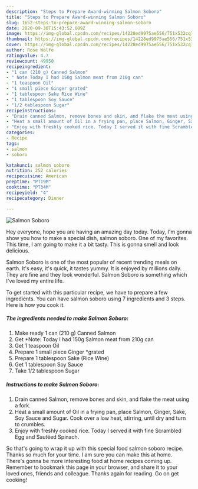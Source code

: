 ```yaml
---
description: "Steps to Prepare Award-winning Salmon Soboro"
title: "Steps to Prepare Award-winning Salmon Soboro"
slug: 1652-steps-to-prepare-award-winning-salmon-soboro
date: 2020-09-30T15:43:52.009Z
image: https://img-global.cpcdn.com/recipes/14228ed9975ae556/751x532cq70/salmon-soboro-recipe-main-photo.jpg
thumbnail: https://img-global.cpcdn.com/recipes/14228ed9975ae556/751x532cq70/salmon-soboro-recipe-main-photo.jpg
cover: https://img-global.cpcdn.com/recipes/14228ed9975ae556/751x532cq70/salmon-soboro-recipe-main-photo.jpg
author: Rose Wolfe
ratingvalue: 4.7
reviewcount: 49950
recipeingredient:
- "1 can (210 g) Canned Salmon"
- " Note Today I had 150g Salmon meat from 210g can"
- "1 teaspoon Oil"
- "1 small piece Ginger grated"
- "1 tablespoon Sake Rice Wine"
- "1 tablespoon Soy Sauce"
- "1/2 tablespoon Sugar"
recipeinstructions:
- "Drain canned Salmon, remove bones and skin, and flake the meat using a fork."
- "Heat a small amount of Oil in a frying pan, place Salmon, Ginger, Sake, Soy Sauce and Sugar. Cook over a low heat, stirring, until dry and turn to crumbles."
- "Enjoy with freshly cooked rice. Today I served it with fine Scrambled Egg and Sautéed Spinach."
categories:
- Recipe
tags:
- salmon
- soboro

katakunci: salmon soboro 
nutrition: 252 calories
recipecuisine: American
preptime: "PT19M"
cooktime: "PT34M"
recipeyield: "4"
recipecategory: Dinner

---
```



![Salmon Soboro](https://img-global.cpcdn.com/recipes/14228ed9975ae556/751x532cq70/salmon-soboro-recipe-main-photo.jpg)

Hey everyone, hope you are having an amazing day today. Today, I'm gonna show you how to make a special dish, salmon soboro. One of my favorites. This time, I am going to make it a bit tasty. This is gonna smell and look delicious.

Salmon Soboro is one of the most popular of recent trending meals on earth. It's easy, it's quick, it tastes yummy. It is enjoyed by millions daily. They are fine and they look wonderful. Salmon Soboro is something which I've loved my entire life.




To get started with this particular recipe, we have to prepare a few ingredients. You can have salmon soboro using 7 ingredients and 3 steps. Here is how you cook it.

<!--inarticleads1-->

##### The ingredients needed to make Salmon Soboro:

1. Make ready 1 can (210 g) Canned Salmon
1. Get  *Note: Today I had 150g Salmon meat from 210g can
1. Get 1 teaspoon Oil
1. Prepare 1 small piece Ginger *grated
1. Prepare 1 tablespoon Sake (Rice Wine)
1. Get 1 tablespoon Soy Sauce
1. Take 1/2 tablespoon Sugar




<!--inarticleads2-->

##### Instructions to make Salmon Soboro:

1. Drain canned Salmon, remove bones and skin, and flake the meat using a fork.
1. Heat a small amount of Oil in a frying pan, place Salmon, Ginger, Sake, Soy Sauce and Sugar. Cook over a low heat, stirring, until dry and turn to crumbles.
1. Enjoy with freshly cooked rice. Today I served it with fine Scrambled Egg and Sautéed Spinach.




So that's going to wrap it up with this special food salmon soboro recipe. Thanks so much for your time. I am sure you can make this at home. There's gonna be more interesting food at home recipes coming up. Remember to bookmark this page in your browser, and share it to your loved ones, friends and colleague. Thanks again for reading. Go on get cooking!
